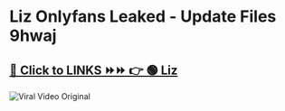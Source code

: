 
 # Liz Onlyfans Leaked - Update Files 9hwaj

## <h2><a href="https://clipsfans.com/Liz&ref=git">🔗 Click to LINKS ⏩⏩ 👉 🟢 Liz </a></h2>

<a href="https://clipsfans.com/Liz&ref=git" rel="nofollow" data-target="animated-image.originalLink"><img src="https://i.ibb.co.com/xMMVF88/686577567.gif" alt="Viral Video Original" style="max-width: 100%; display: inline-block;" data-target="animated-image.originalImage"></a>

